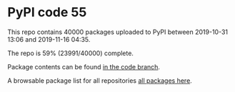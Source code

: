 # PyPI code 55

This repo contains 40000 packages uploaded to PyPI between 
2019-10-31 13:06 and 2019-11-16 04:35.

The repo is 59% (23991/40000) complete.

Package contents can be found [in the code branch](https://github.com/pypi-data/pypi-mirror-55/tree/code/packages).

A browsable package list for all repositories [all packages here](https://pypi-data.github.io/website/repositories/pypi-mirror-55).


